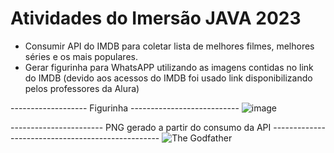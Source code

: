 # Atividades do Imersão JAVA 2023

- Consumir API do IMDB para coletar lista de melhores filmes, melhores séries e os mais populares.
- Gerar figurinha para WhatsAPP utilizando as imagens contidas no link do IMDB (devido aos acessos do IMDB foi usado link disponibilizando pelos professores da Alura)

------------------- Figurinha ---------------------------
![image](https://user-images.githubusercontent.com/26768232/228681557-2bc40347-a093-493b-adad-67557073c1b0.png)

----------------------- PNG gerado a partir do consumo da API --------------------------------------------------
![The Godfather](https://user-images.githubusercontent.com/26768232/228681763-ed7d290a-a8c3-45fd-86a5-068714a166a8.png)

